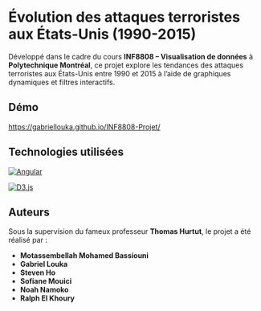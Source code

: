 # Évolution des attaques terroristes aux États-Unis (1990-2015)

Développé dans le cadre du cours **INF8808 – Visualisation de données** à **Polytechnique Montréal**, ce projet explore les tendances des attaques terroristes aux États-Unis entre 1990 et 2015 à l’aide de graphiques dynamiques et filtres interactifs.

## Démo

https://gabriellouka.github.io/INF8808-Projet/

## Technologies utilisées

[![Angular](https://img.shields.io/badge/Angular-%23DD0031.svg?logo=angular&logoColor=white)](https://angular.dev/)

[![D3.js](https://img.shields.io/badge/D3.js-%23F9A03C.svg?logo=d3.js&logoColor=white)](https://d3js.org/)

## Auteurs

Sous la supervision du fameux professeur **Thomas Hurtut**, le projet a été réalisé par :

-   **Motassembellah Mohamed Bassiouni**
-   **Gabriel Louka**
-   **Steven Ho**
-   **Sofiane Mouici**
-   **Noah Namoko**
-   **Ralph El Khoury**
